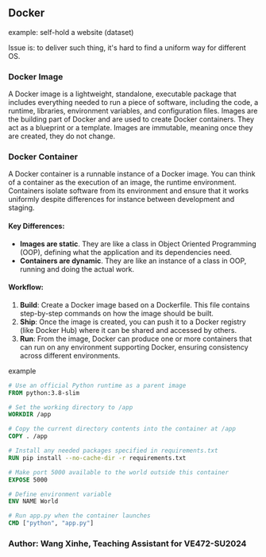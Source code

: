 ## Docker

example: self-hold a website (dataset)

Issue is: to deliver such thing, it's hard to find a uniform way for different OS.

### Docker Image

A Docker image is a lightweight, standalone, executable package that includes everything needed to run a piece of software, including the code, a runtime, libraries, environment variables, and configuration files. Images are the building part of Docker and are used to create Docker containers. They act as a blueprint or a template. Images are immutable, meaning once they are created, they do not change.

### Docker Container

A Docker container is a runnable instance of a Docker image. You can think of a container as the execution of an image, the runtime environment. Containers isolate software from its environment and ensure that it works uniformly despite differences for instance between development and staging.

#### Key Differences:

- **Images are static**. They are like a class in Object Oriented Programming (OOP), defining what the application and its dependencies need.
- **Containers are dynamic**. They are like an instance of a class in OOP, running and doing the actual work.

#### Workflow:

1. **Build**: Create a Docker image based on a Dockerfile. This file contains step-by-step commands on how the image should be built.
2. **Ship**: Once the image is created, you can push it to a Docker registry (like Docker Hub) where it can be shared and accessed by others.
3. **Run**: From the image, Docker can produce one or more containers that can run on any environment supporting Docker, ensuring consistency across different environments.



example

```dockerfile
# Use an official Python runtime as a parent image
FROM python:3.8-slim

# Set the working directory to /app
WORKDIR /app

# Copy the current directory contents into the container at /app
COPY . /app

# Install any needed packages specified in requirements.txt
RUN pip install --no-cache-dir -r requirements.txt

# Make port 5000 available to the world outside this container
EXPOSE 5000

# Define environment variable
ENV NAME World

# Run app.py when the container launches
CMD ["python", "app.py"]

```

### Author: Wang Xinhe, Teaching Assistant for VE472-SU2024

